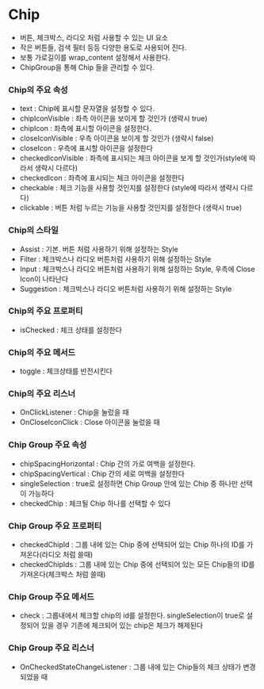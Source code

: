 # Chip
- 버튼, 체크박스, 라디오 처럼 사용할 수 있는 UI 요소
- 작은 버튼들, 검색 필터 등등 다양한 용도로 사용되어 진다.
- 보통 가로길이를 wrap_content 설정해서 사용한다.
- ChipGroup을 통해 Chip 들을 관리할 수 있다.

### Chip의 주요 속성
- text : Chip에 표시할 문자열을 설정할 수 있다.
- chipIconVisible : 좌측 아이콘을 보이게 할 것인가 (생략시 true)
- chipIcon : 좌측에 표시할 아이콘을 설정한다.
- closeIconVisible : 우측 아이콘을 보이게 할 것인가 (생략시 false)
- closeIcon : 우측에 표시할 아이콘을 설정한다
- checkedIconVisible : 좌측에 표시되는 체크 아이콘을 보게 할 것인가(style에 따라서 생략시 다르다)
- checkedIcon : 좌측에 표시되는 체크 아이콘을 설정한다
- checkable : 체크 기능을 사용할 것인지를 설정한다 (style에 따라서 생략시 다르다)
- clickable : 버튼 처럼 누르는 기능을 사용할 것인지를 설정한다 (생략시 true)

### Chip의 스타일
- Assist : 기본. 버튼 처럼 사용하기 위해 설정하는 Style
- Filter : 체크박스나 라디오 버튼처럼 사용하기 위해 설정하는 Style
- Input : 체크박스나 라디오 버튼처럼 사용하기 위해 설정하는 Style, 우측에 Close Icon이 나타난다
- Suggestion : 체크박스나 라디오 버튼처럼 사용하기 위해 설정하는 Style

### Chip의 주요 프로퍼티
- isChecked : 체크 상태를 설정한다

### Chip의 주요 메서드
- toggle : 체크상태를 반전시킨다

### Chip의 주요 리스너
- OnClickListener : Chip을 눌렀을 때
- OnCloseIconClick : Close 아이콘을 눌렀을 때

### Chip Group 주요 속성
- chipSpacingHorizontal : Chip 간의 가로 여백을 설정한다.
- chipSpacingVertical : Chip 간의 세로 여백을 설정한다
- singleSelection : true로 설정하면 Chip Group 안에 있는 Chip 중 하나만 선택이 가능하다
- checkedChip : 체크될 Chip 하나를 선택할 수 있다

### Chip Group 주요 프로퍼티
- checkedChipId : 그룹 내에 있는 Chip 중에 선택되어 있는 Chip 하나의 ID를 가져온다(라디오 처럼 쓸때)
- checkedChipIds : 그룹 내에 있는 Chip 중에 선택되어 있는 모든 Chip들의 ID를 가져온다(체크박스 처럼 쓸때)

### Chip Group 주요 메서드
- check : 그룹내에서 체크할 chip의 id를 설정한다. singleSelection이 true로 설정되어 있을 경우 기존에 체크되어 있는
chip은 체크가 해제된다

### Chip Group 주요 리스너
- OnCheckedStateChangeListener : 그룹 내에 있는 Chip들의 체크 상태가 변경되었을 때
